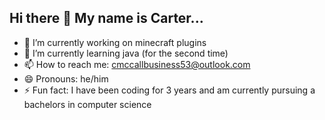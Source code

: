 ## Hi there 👋 My name is Carter...

- 🔭 I’m currently working on minecraft plugins
- 🌱 I’m currently learning java (for the second time)
- 📫 How to reach me: cmccallbusiness53@outlook.com 
- 😄 Pronouns: he/him
- ⚡ Fun fact: I have been coding for 3 years and am currently pursuing a bachelors in computer science
